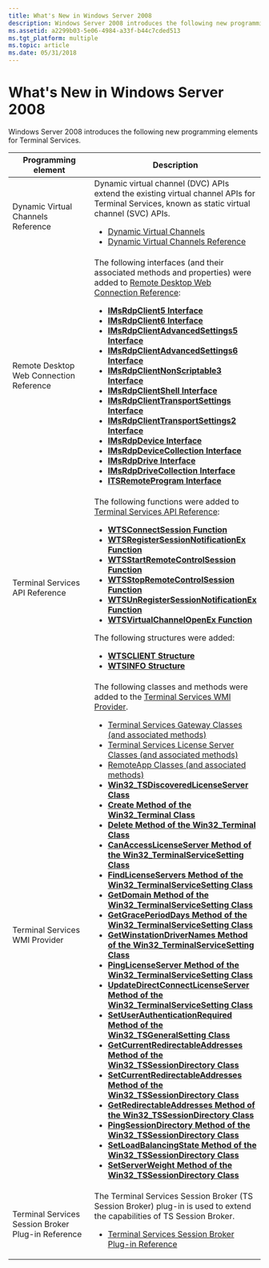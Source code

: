 ```yaml
---
title: What's New in Windows Server 2008
description: Windows Server 2008 introduces the following new programming elements for Terminal Services.
ms.assetid: a2299b03-5e06-4984-a33f-b44c7cded513
ms.tgt_platform: multiple
ms.topic: article
ms.date: 05/31/2018
---
```


# What's New in Windows Server 2008

Windows Server 2008 introduces the following new programming elements for Terminal Services.



<table>
<colgroup>
<col style="width: 50%" />
<col style="width: 50%" />
</colgroup>
<thead>
<tr class="header">
<th>Programming element</th>
<th>Description</th>
</tr>
</thead>
<tbody>
<tr class="odd">
<td>Dynamic Virtual Channels Reference<br/></td>
<td>Dynamic virtual channel (DVC) APIs extend the existing virtual channel APIs for Terminal Services, known as static virtual channel (SVC) APIs.<br/>
<ul>
<li><a href="dynamic-virtual-channels.md">Dynamic Virtual Channels</a></li>
<li><a href="dynamic-virtual-channels-reference.md">Dynamic Virtual Channels Reference</a></li>
</ul></td>
</tr>
<tr class="even">
<td>Remote Desktop Web Connection Reference<br/></td>
<td>The following interfaces (and their associated methods and properties) were added to <a href="remote-desktop-web-connection-reference.md">Remote Desktop Web Connection Reference</a>:<br/>
<ul>
<li><a href="imsrdpclient5.md"><strong>IMsRdpClient5 Interface</strong></a></li>
<li><a href="imsrdpclient6.md"><strong>IMsRdpClient6 Interface</strong></a></li>
<li><a href="imsrdpclientadvancedsettings5.md"><strong>IMsRdpClientAdvancedSettings5 Interface</strong></a></li>
<li><a href="imsrdpclientadvancedsettings6.md"><strong>IMsRdpClientAdvancedSettings6 Interface</strong></a></li>
<li><a href="imsrdpclientnonscriptable3.md"><strong>IMsRdpClientNonScriptable3 Interface</strong></a></li>
<li><a href="imsrdpclientshell.md"><strong>IMsRdpClientShell Interface</strong></a></li>
<li><a href="imsrdpclienttransportsettings.md"><strong>IMsRdpClientTransportSettings Interface</strong></a></li>
<li><a href="imsrdpclienttransportsettings2.md"><strong>IMsRdpClientTransportSettings2 Interface</strong></a></li>
<li><a href="imsrdpdevice.md"><strong>IMsRdpDevice Interface</strong></a></li>
<li><a href="imsrdpdevicecollection.md"><strong>IMsRdpDeviceCollection Interface</strong></a></li>
<li><a href="imsrdpdrive.md"><strong>IMsRdpDrive Interface</strong></a></li>
<li><a href="imsrdpdrivecollection.md"><strong>IMsRdpDriveCollection Interface</strong></a></li>
<li><a href="itsremoteprogram.md"><strong>ITSRemoteProgram Interface</strong></a></li>
</ul></td>
</tr>
<tr class="odd">
<td>Terminal Services API Reference<br/></td>
<td>The following functions were added to <a href="terminal-services-api-reference.md">Terminal Services API Reference</a>:<br/>
<ul>
<li><a href="/windows/desktop/api/Wtsapi32/nf-wtsapi32-wtsconnectsessiona"><strong>WTSConnectSession Function</strong></a></li>
<li><a href="/windows/desktop/api/Wtsapi32/nf-wtsapi32-wtsregistersessionnotificationex"><strong>WTSRegisterSessionNotificationEx Function</strong></a></li>
<li><a href="/windows/desktop/api/Wtsapi32/nf-wtsapi32-wtsstartremotecontrolsessiona"><strong>WTSStartRemoteControlSession Function</strong></a></li>
<li><a href="/windows/desktop/api/Wtsapi32/nf-wtsapi32-wtsstopremotecontrolsession"><strong>WTSStopRemoteControlSession Function</strong></a></li>
<li><a href="/windows/desktop/api/Wtsapi32/nf-wtsapi32-wtsunregistersessionnotificationex"><strong>WTSUnRegisterSessionNotificationEx Function</strong></a></li>
<li><a href="/windows/desktop/api/Wtsapi32/nf-wtsapi32-wtsvirtualchannelopenex"><strong>WTSVirtualChannelOpenEx Function</strong></a></li>
</ul>
The following structures were added:<br/>
<ul>
<li><a href="/windows/desktop/api/Wtsapi32/ns-wtsapi32-wtsclienta"><strong>WTSCLIENT Structure</strong></a></li>
<li><a href="/windows/desktop/api/Wtsapi32/ns-wtsapi32-wtsinfoa"><strong>WTSINFO Structure</strong></a></li>
</ul></td>
</tr>
<tr class="even">
<td>Terminal Services WMI Provider<br/></td>
<td>The following classes and methods were added to the <a href="terminal-services-wmi-provider.md">Terminal Services WMI Provider</a>.<br/>
<ul>
<li><a href="terminal-services-gateway-classes.md">Terminal Services Gateway Classes (and associated methods)</a></li>
<li><a href="terminal-services-license-server-classes.md">Terminal Services License Server Classes (and associated methods)</a></li>
<li><a href="terminal-services-remoteapp-classes.md">RemoteApp Classes (and associated methods)</a></li>
<li><a href="win32-tsdiscoveredlicenseserver.md"><strong>Win32_TSDiscoveredLicenseServer Class</strong></a></li>
<li><a href="create-win32-terminal.md"><strong>Create Method of the Win32_Terminal Class</strong></a></li>
<li><a href="delete-win32-terminal.md"><strong>Delete Method of the Win32_Terminal Class</strong></a></li>
<li><a href="canaccesslicenseserver-win32-terminalservicesetting.md"><strong>CanAccessLicenseServer Method of the Win32_TerminalServiceSetting Class</strong></a></li>
<li><a href="findlicenseservers-win32-terminalservicesetting.md"><strong>FindLicenseServers Method of the Win32_TerminalServiceSetting Class</strong></a></li>
<li><a href="getdomain-win32-terminalservicesetting.md"><strong>GetDomain Method of the Win32_TerminalServiceSetting Class</strong></a></li>
<li><a href="getgraceperioddays-win32-terminalservicesetting.md"><strong>GetGracePeriodDays Method of the Win32_TerminalServiceSetting Class</strong></a></li>
<li><a href="getwinstationdrivernames-win32-terminalservicesetting.md"><strong>GetWinstationDriverNames Method of the Win32_TerminalServiceSetting Class</strong></a></li>
<li><a href="pinglicenseserver-win32-terminalservicesetting.md"><strong>PingLicenseServer Method of the Win32_TerminalServiceSetting Class</strong></a></li>
<li><a href="updatedirectconnectlicenseserver-win32-terminalservicesetting.md"><strong>UpdateDirectConnectLicenseServer Method of the Win32_TerminalServiceSetting Class</strong></a></li>
<li><a href="setuserauthenticationrequired-win32-tsgeneralsetting.md"><strong>SetUserAuthenticationRequired Method of the Win32_TSGeneralSetting Class</strong></a></li>
<li><a href="getcurrentredirectableaddresses-win32-tssessiondirectory.md"><strong>GetCurrentRedirectableAddresses Method of the Win32_TSSessionDirectory Class</strong></a></li>
<li><a href="setcurrentredirectableaddresses-win32-tssessiondirectory.md"><strong>SetCurrentRedirectableAddresses Method of the Win32_TSSessionDirectory Class</strong></a></li>
<li><a href="getredirectableaddresses-win32-tssessiondirectory.md"><strong>GetRedirectableAddresses Method of the Win32_TSSessionDirectory Class</strong></a></li>
<li><a href="pingsessiondirectory-win32-tssessiondirectory.md"><strong>PingSessionDirectory Method of the Win32_TSSessionDirectory Class</strong></a></li>
<li><a href="setloadbalancingstate-win32-tssessiondirectory.md"><strong>SetLoadBalancingState Method of the Win32_TSSessionDirectory Class</strong></a></li>
<li><a href="setserverweight-win32-tssessiondirectory.md"><strong>SetServerWeight Method of the Win32_TSSessionDirectory Class</strong></a></li>
</ul></td>
</tr>
<tr class="odd">
<td>Terminal Services Session Broker Plug-in Reference<br/></td>
<td>The Terminal Services Session Broker (TS Session Broker) plug-in is used to extend the capabilities of TS Session Broker.<br/>
<ul>
<li><a href="/windows/desktop/TermServ/terminal-services-virtualization-api-reference">Terminal Services Session Broker Plug-in Reference</a></li>
</ul></td>
</tr>
</tbody>
</table>



 

 

